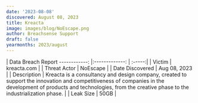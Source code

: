 ```yaml
---
date: '2023-08-08'
discovered: August 08, 2023
title: Kreacta
image: images/blog/NoEscape.png
author: Breachsense Support
draft: false
yearmonths: 2023/august
---
```



| Data Breach Report
------------:     |:-------------:    | :-----:|
| Victim      | kreacta.com      | 
| Threat Actor      | NoEscape      | 
| Date Discovered      | Aug 08, 2023      | 
| Description      | Kreacta is a consultancy and design company, created to support the innovation and competitiveness of companies in the development of products and technologies, from the creative phase to the industrialization phase.      | 
| Leak Size      | 50GB      | 

